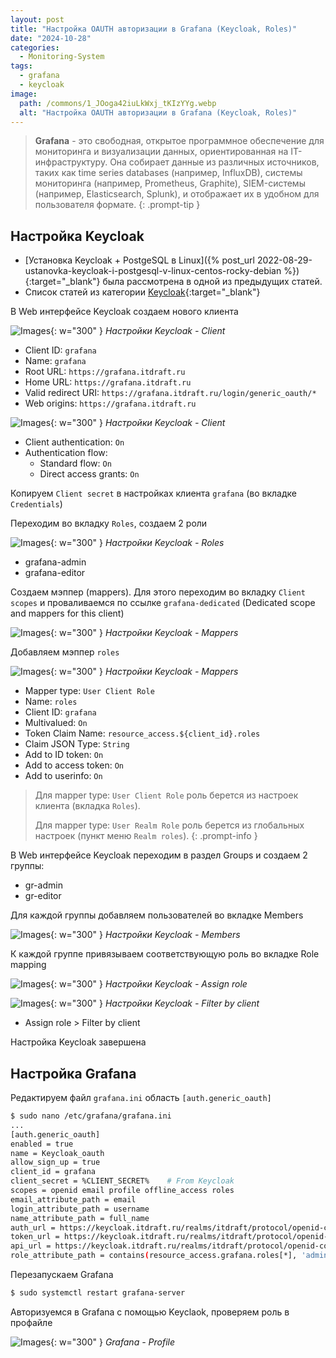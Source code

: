 ```yaml
---
layout: post
title: "Настройка OAUTH авторизации в Grafana (Keycloak, Roles)"
date: "2024-10-28"
categories:
  - Monitoring-System
tags:
  - grafana
  - keycloak
image:
  path: /commons/1_JOoga42iuLkWxj_tKIzYYg.webp
  alt: "Настройка OAUTH авторизации в Grafana (Keycloak, Roles)"
---
```


> **Grafana** - это свободная, открытое программное обеспечение для мониторинга и визуализации данных, ориентированная на IT-инфраструктуру. Она собирает данные из различных источников, таких как time series databases (например, InfluxDB), системы мониторинга (например, Prometheus, Graphite), SIEM-системы (например, Elasticsearch, Splunk), и отображает их в удобном для пользователя формате.
{: .prompt-tip }

## Настройка Keycloak

- [Установка Keycloak + PostgeSQL в Linux]({% post_url 2022-08-29-ustanovka-keycloak-i-postgesql-v-linux-centos-rocky-debian %}){:target="_blank"} была рассмотрена в одной из предыдущих статей.
- Список статей из категории [Keycloak](/tags/keycloak/){:target="_blank"}

В Web интерфейсе Keycloak создаем нового клиента

![Images](/assets/img/posts/2024/10/28/grafana-kc1.png){: w="300" }
_Настройки Keycloak - Client_

- Client ID: `grafana`
- Name: `grafana`
- Root URL: `https://grafana.itdraft.ru`
- Home URL: `https://grafana.itdraft.ru`
- Valid redirect URI: `https://grafana.itdraft.ru/login/generic_oauth/*`
- Web origins: `https://grafana.itdraft.ru`

![Images](/assets/img/posts/2024/10/28/grafana-kc2.png){: w="300" }
_Настройки Keycloak - Client_

- Client authentication: `On`
- Authentication flow: 
  - Standard flow: `On`
  - Direct access grants: `On`

Копируем `Client secret` в настройках клиента `grafana` (во вкладке `Credentials`)

Переходим во вкладку `Roles`, создаем 2 роли

![Images](/assets/img/posts/2024/10/28/grafana-kc3.png){: w="300" }
_Настройки Keycloak - Roles_

- grafana-admin
- grafana-editor

Создаем мэппер (mappers). Для этого переходим во вкладку `Client scopes` и проваливаемся по ссылке `grafana-dedicated` (Dedicated scope and mappers for this client)

![Images](/assets/img/posts/2024/10/28/grafana-kc4.png){: w="300" }
_Настройки Keycloak - Mappers_

Добавляем мэппер `roles`

![Images](/assets/img/posts/2024/10/28/grafana-kc5.png){: w="300" }
_Настройки Keycloak - Mappers_

- Mapper type: `User Client Role`
- Name: `roles`
- Client ID: `grafana`
- Multivalued: `On`
- Token Claim Name: `resource_access.${client_id}.roles`
- Claim JSON Type: `String`
- Add to ID token: `On`
- Add to access token: `On`
- Add to userinfo: `On`

> Для mapper type: `User Client Role` роль берется из настроек клиента (вкладка `Roles`).
>
> Для mapper type: `User Realm Role` роль берется из глобальных настроек (пункт меню `Realm roles`).
{: .prompt-info }

В Web интерфейсе Keycloak переходим в раздел Groups и создаем 2 группы:
- gr-admin
- gr-editor

Для каждой группы добавляем пользователей во вкладке Members

![Images](/assets/img/posts/2024/10/28/grafana-kc6.png){: w="300" }
_Настройки Keycloak - Members_

К каждой группе привязываем соответствующую роль во вкладке Role mapping

![Images](/assets/img/posts/2024/10/28/grafana-kc7.png){: w="300" }
_Настройки Keycloak - Assign role_

![Images](/assets/img/posts/2024/10/28/grafana-kc8.png){: w="300" }
_Настройки Keycloak - Filter by client_

- Assign role > Filter by client

Настройка Keycloak завершена

## Настройка Grafana

Редактируем файл `grafana.ini` область `[auth.generic_oauth]`

```bash
$ sudo nano /etc/grafana/grafana.ini
...
[auth.generic_oauth]
enabled = true
name = Keycloak_oauth
allow_sign_up = true
client_id = grafana
client_secret = %CLIENT_SECRET%    # From Keycloak
scopes = openid email profile offline_access roles
email_attribute_path = email
login_attribute_path = username
name_attribute_path = full_name
auth_url = https://keycloak.itdraft.ru/realms/itdraft/protocol/openid-connect/auth
token_url = https://keycloak.itdraft.ru/realms/itdraft/protocol/openid-connect/token
api_url = https://keycloak.itdraft.ru/realms/itdraft/protocol/openid-connect/userinfo
role_attribute_path = contains(resource_access.grafana.roles[*], 'admin') && 'Admin' || contains(resource_access.grafana.roles[*], 'editor') && 'Editor' || 'Viewer'
```

Перезапускаем Grafana

```bash
$ sudo systemctl restart grafana-server
```

Авторизуемся в Grafana с помощью Keyclaok, проверяем роль в профайле

![Images](/assets/img/posts/2024/10/28/grafana.png){: w="300" }
_Grafana - Profile_